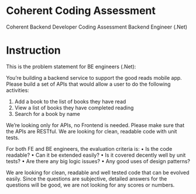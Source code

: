 # Coherent Coding Assessment
Coherent Backend Developer Coding Assessment
Backend Engineer (.Net)

Instruction
===========
This is the problem statement for BE engineers (.Net):

You’re building a backend service to support the good reads mobile app. Please build a set of APIs that would allow a user to do the following activities:
1. Add a book to the list of books they have read
2. View a list of books they have completed reading
3. Search for a book by name

We’re looking only for APIs, no Frontend is needed.
Please make sure that the APIs are RESTful.
We are looking for clean, readable code with unit tests.

For both FE and BE engineers, the evaluation criteria is:
• Is the code readable?
• Can it be extended easily?
• Is it covered decently well by unit tests?
• Are there any big logic issues?
• Any good uses of design patterns?

We are looking for clean, readable and well tested code that can be evolved easily. Since the
questions are subjective, detailed answers for the questions will be good, we are not looking for
any scores or numbers.
